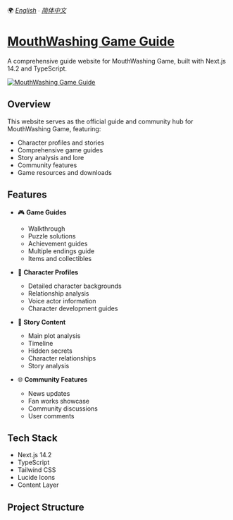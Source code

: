 🌍 *[English](README.md) ∙ [简体中文](README-zh.md)*

# [MouthWashing Game Guide](https://mouthwashinggame.help/)

A comprehensive guide website for MouthWashing Game, built with Next.js 14.2 and TypeScript.

[![MouthWashing Game Guide]()](https://mouthwashinggame.help/)

## Overview

This website serves as the official guide and community hub for MouthWashing Game, featuring:

- Character profiles and stories
- Comprehensive game guides
- Story analysis and lore
- Community features
- Game resources and downloads

## Features

- 🎮 **Game Guides**
  - Walkthrough
  - Puzzle solutions
  - Achievement guides
  - Multiple endings guide
  - Items and collectibles

- 👥 **Character Profiles**
  - Detailed character backgrounds
  - Relationship analysis
  - Voice actor information
  - Character development guides

- 📖 **Story Content**
  - Main plot analysis
  - Timeline
  - Hidden secrets
  - Character relationships
  - Story analysis

- 🌐 **Community Features**
  - News updates
  - Fan works showcase
  - Community discussions
  - User comments

## Tech Stack

- Next.js 14.2
- TypeScript
- Tailwind CSS
- Lucide Icons
- Content Layer

## Project Structure

